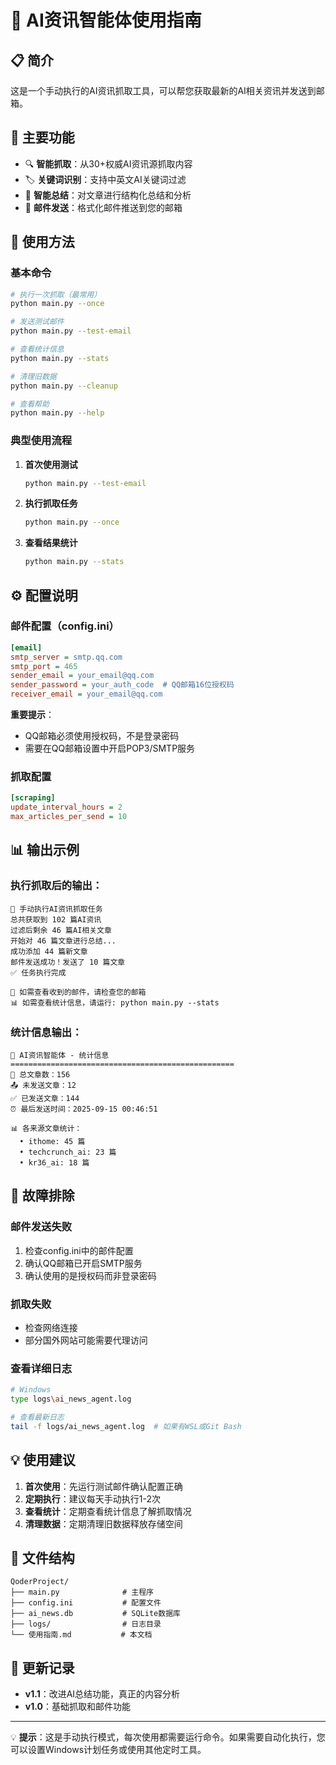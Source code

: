 # 🤖 AI资讯智能体使用指南

## 📋 简介

这是一个手动执行的AI资讯抓取工具，可以帮您获取最新的AI相关资讯并发送到邮箱。

## 🎯 主要功能

- 🔍 **智能抓取**：从30+权威AI资讯源抓取内容
- 🏷️ **关键词识别**：支持中英文AI关键词过滤
- 🤖 **智能总结**：对文章进行结构化总结和分析
- 📧 **邮件发送**：格式化邮件推送到您的邮箱

## 🚀 使用方法

### 基本命令

```bash
# 执行一次抓取（最常用）
python main.py --once

# 发送测试邮件
python main.py --test-email

# 查看统计信息
python main.py --stats

# 清理旧数据
python main.py --cleanup

# 查看帮助
python main.py --help
```

### 典型使用流程

1. **首次使用测试**
   ```bash
   python main.py --test-email
   ```

2. **执行抓取任务**
   ```bash
   python main.py --once
   ```

3. **查看结果统计**
   ```bash
   python main.py --stats
   ```

## ⚙️ 配置说明

### 邮件配置（config.ini）
```ini
[email]
smtp_server = smtp.qq.com
smtp_port = 465
sender_email = your_email@qq.com
sender_password = your_auth_code  # QQ邮箱16位授权码
receiver_email = your_email@qq.com
```

**重要提示**：
- QQ邮箱必须使用授权码，不是登录密码
- 需要在QQ邮箱设置中开启POP3/SMTP服务

### 抓取配置
```ini
[scraping]
update_interval_hours = 2
max_articles_per_send = 10
```

## 📊 输出示例

### 执行抓取后的输出：
```
🔄 手动执行AI资讯抓取任务
总共获取到 102 篇AI资讯
过滤后剩余 46 篇AI相关文章
开始对 46 篇文章进行总结...
成功添加 44 篇新文章
邮件发送成功！发送了 10 篇文章
✅ 任务执行完成

📧 如需查看收到的邮件，请检查您的邮箱
📊 如需查看统计信息，请运行: python main.py --stats
```

### 统计信息输出：
```
🤖 AI资讯智能体 - 统计信息
==================================================
📰 总文章数：156
📤 未发送文章：12
✅ 已发送文章：144
⏰ 最后发送时间：2025-09-15 00:46:51

📊 各来源文章统计：
  • ithome: 45 篇
  • techcrunch_ai: 23 篇
  • kr36_ai: 18 篇
```

## 🔧 故障排除

### 邮件发送失败
1. 检查config.ini中的邮件配置
2. 确认QQ邮箱已开启SMTP服务
3. 确认使用的是授权码而非登录密码

### 抓取失败
- 检查网络连接
- 部分国外网站可能需要代理访问

### 查看详细日志
```bash
# Windows
type logs\ai_news_agent.log

# 查看最新日志
tail -f logs/ai_news_agent.log  # 如果有WSL或Git Bash
```

## 💡 使用建议

1. **首次使用**：先运行测试邮件确认配置正确
2. **定期执行**：建议每天手动执行1-2次
3. **查看统计**：定期查看统计信息了解抓取情况
4. **清理数据**：定期清理旧数据释放存储空间

## 📁 文件结构

```
QoderProject/
├── main.py              # 主程序
├── config.ini           # 配置文件
├── ai_news.db           # SQLite数据库
├── logs/                # 日志目录
└── 使用指南.md           # 本文档
```

## 📝 更新记录

- **v1.1**：改进AI总结功能，真正的内容分析
- **v1.0**：基础抓取和邮件功能

---

💡 **提示**：这是手动执行模式，每次使用都需要运行命令。如果需要自动化执行，您可以设置Windows计划任务或使用其他定时工具。